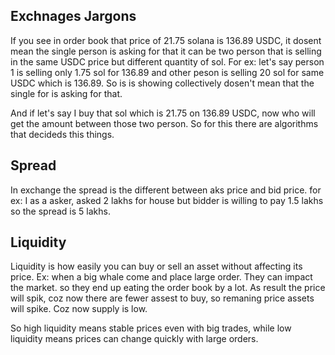 ## Exchnages Jargons
If you see in order book that price of 21.75 solana is 136.89 USDC, it dosent mean the single person is asking for that 
it can be two person that is selling in the same USDC price but different quantity of sol. For ex: let's say person 1 
is selling only 1.75 sol for 136.89 and other peson is selling 20 sol for same USDC which is 136.89. So is is showing 
collectively dosen't mean that the single for is asking for that. 

And if let's say I buy that sol which is 21.75 on 136.89 USDC, now who will get the amount between those two person. So 
for this there are algorithms that decideds this things.

## Spread 
In exchange the spread is the different between aks price and bid price. for ex: I as a asker, asked 2 lakhs for house
but bidder is willing to pay 1.5 lakhs so the spread is 5 lakhs. 

## Liquidity
Liquidity is how easily you can buy or sell an asset without affecting its price.
Ex: when a big whale come and place large order. They can impact the market.  so they end up eating the order book by a lot. As result the price will spik, coz now there are fewer assest to buy, so remaning price assets will spike. Coz  now supply is low.

So high liquidity means stable prices even with big trades, while low liquidity means prices can change quickly with large orders.
